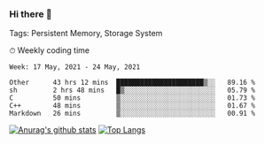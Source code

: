 ### Hi there 👋

Tags: Persistent Memory, Storage System

<!--

[![Anurag's github stats](https://github-readme-stats.vercel.app/api?username=wwyf)](https://github.com/anuraghazra/github-readme-stats)

[![Anurag's github stats](https://github-readme-stats.vercel.app/api?username=wwyf&count_private=true)](https://github.com/anuraghazra/github-readme-stats)


[![Top Langs](https://github-readme-stats.vercel.app/api/top-langs/?username=wwyf&count_private=true&&hide=jupyter%20notebook,html)](https://github.com/anuraghazra/github-readme-stats)



-->


⏱ Weekly coding time

<!--START_SECTION:waka-->
```text
Week: 17 May, 2021 - 24 May, 2021

Other      43 hrs 12 mins  ██████████████████████▒░░   89.16 % 
sh         2 hrs 48 mins   █▒░░░░░░░░░░░░░░░░░░░░░░░   05.79 % 
C          50 mins         ▒░░░░░░░░░░░░░░░░░░░░░░░░   01.73 % 
C++        48 mins         ▒░░░░░░░░░░░░░░░░░░░░░░░░   01.67 % 
Markdown   26 mins         ▒░░░░░░░░░░░░░░░░░░░░░░░░   00.91 % 
```
<!--END_SECTION:waka-->



[![Anurag's github stats](https://github-readme-stats.vercel.app/api?username=wwyf&count_private=true&show_icons=true&hide_border=true)](https://github.com/anuraghazra/github-readme-stats) [![Top Langs](https://github-readme-stats.vercel.app/api/top-langs/?username=wwyf&count_private=true&hide=jupyter%20notebook,html,OpenEdge%20ABL&langs_count=10&layout=compact&hide_border=true)](https://github.com/anuraghazra/github-readme-stats)

<!--

[![willianrod's wakatime stats](https://github-readme-stats.vercel.app/api/wakatime?username=wwyf)](https://github.com/anuraghazra/github-readme-stats)


-->
